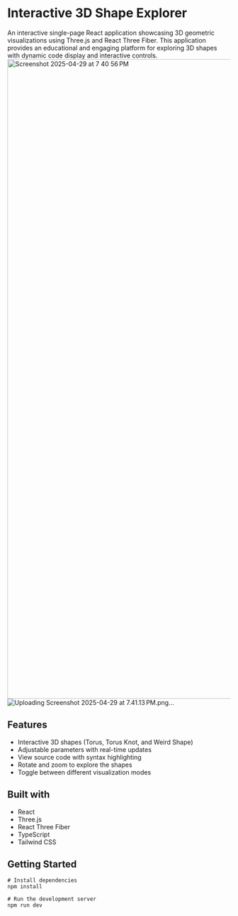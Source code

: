 # Interactive 3D Shape Explorer

An interactive single-page React application showcasing 3D geometric visualizations using Three.js and React Three Fiber. This application provides an educational and engaging platform for exploring 3D shapes with dynamic code display and interactive controls.
<img width="1440" alt="Screenshot 2025-04-29 at 7 40 56 PM" src="https://github.com/user-attachments/assets/fe79583c-bfcc-4139-88c7-bd4f0d96caa0" />
![Uploading Screenshot 2025-04-29 at 7.41.13 PM.png…]()



## Features
- Interactive 3D shapes (Torus, Torus Knot, and Weird Shape)
- Adjustable parameters with real-time updates
- View source code with syntax highlighting
- Rotate and zoom to explore the shapes
- Toggle between different visualization modes

## Built with
- React
- Three.js
- React Three Fiber
- TypeScript
- Tailwind CSS

## Getting Started
```shell
# Install dependencies
npm install

# Run the development server
npm run dev
